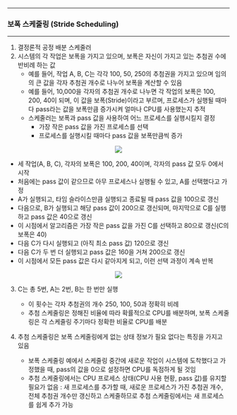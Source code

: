 -----
### 보폭 스케줄링 (Stride Scheduling)
-----
1. 결정론적 공정 배분 스케줄러
2. 시스템의 각 작업은 보폭을 가지고 있으며, 보폭은 자신이 가지고 있는 추첨권 수에 반비례 하는 값
   - 예를 들어, 작업 A, B, C는 각각 100, 50, 250의 추첨권을 가지고 있으며 임의의 큰 값을 각자 추첨권 개수로 나누어 보폭을 계산할 수 있음
   - 예를 들어, 10,000을 각자의 추첨권 개수로 나누면 각 작업의 보폭은 100, 200, 40이 되며, 이 값을 보폭(Stride)이라고 부르며, 프로세스가 실행될 때마다 pass라는 값을 보폭만큼 증가시켜 얼마나 CPU를 사용했는지 추적
   - 스케줄러는 보폭과 pass 값을 사용하여 어느 프로세스를 실행시킬지 결정
     + 가장 작은 pass 값을 가진 프로세스를 선택
     + 프로세스를 실행시킬 때마다 pass 값을 보폭만큼씩 증가
<div align="center">
<img src="https://github.com/user-attachments/assets/eb5eb959-5bca-44df-baaa-eff497467221">
</div>

   - 세 작업(A, B, C), 각자의 보폭은 100, 200, 40이며, 각자의 pass 값 모두 0에서 시작
   - 처음에는 pass 값이 같으므로 아무 프로세스나 실행될 수 있고, A를 선택했다고 가정
   - A가 실행되고, 타임 슬라이스만큼 실행되고 종료될 때 pass 값을 100으로 갱신
   - 다음으로, B가 실행되고 해당 pass 값이 200으로 갱신되며, 마지막으로 C를 실행하고 pass 값은 40으로 갱신
   - 이 시점에서 알고리즘은 가장 작은 pass 값을 가진 C를 선택하고 80으로 갱신(C의 보폭은 40)
   - 다음 C가 다시 실행되고 (아직 최소 pass 값) 120으로 갱신
   - 다음 C가 두 번 더 실행되고 pass 값은 160을 거쳐 200으로 갱신
   - 이 시점에서 모든 pass 값은 다시 같아지게 되고, 이런 선택 과정이 계속 반복
<div align="center">
<img src="https://github.com/user-attachments/assets/5cb339d8-b72f-4b8b-bb59-38f883f967ee">
</div>

3. C는 총 5번, A는 2번, B는 한 번만 실행
   - 이 횟수는 각자 추첨권의 개수 250, 100, 50과 정확히 비례
   - 추첨 스케줄링은 정해진 비율에 따라 확률적으로 CPU를 배분하며, 보폭 스케줄링은 각 스케줄링 주기마다 정확한 비율로 CPU를 배분

4. 추첨 스케줄링은 보폭 스케줄링에게 없는 상태 정보가 필요 없다는 특징을 가지고 있음
   - 보폭 스케줄링 예에서 스케줄링 중간에 새로운 작업이 시스템에 도착했다고 가정했을 때, pass의 값을 0으로 설정하면 CPU를 독점하게 될 것임
   - 추첨 스케줄링에서는 CPU 프로세스 상태(CPU 사용 현황, pass 값)를 유지할 필요가 없음 : 새 프로세스를 추가할 때, 새로운 프로세스가 가진 추첨권 개수, 전체 추첨권 개수만 갱신하고 스케줄하므로 추첨 스케줄링에서는 새 프로세스를 쉽게 추가 가능


